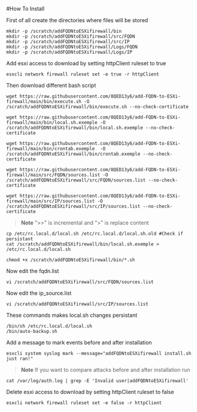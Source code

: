 #How To Install


First of all create the directories where files will be stored
```
mkdir -p /scratch/addFQDNtoESXifirewall/bin
mkdir -p /scratch/addFQDNtoESXifirewall/src/FQDN
mkdir -p /scratch/addFQDNtoESXifirewall/src/IP
mkdir -p /scratch/addFQDNtoESXifirewall/Logs/FQDN
mkdir -p /scratch/addFQDNtoESXifirewall/Logs/IP
```
Add esxi access to download by setting httpClient ruleset to true
```
esxcli network firewall ruleset set -e true -r httpClient
```
Then download different bash script
```
wget https://raw.githubusercontent.com/8QED13y6/add-FQDN-to-ESXi-firewall/main/bin/execute.sh -O /scratch/addFQDNtoESXifirewall/bin/execute.sh --no-check-certificate

wget https://raw.githubusercontent.com/8QED13y6/add-FQDN-to-ESXi-firewall/main/bin/local.sh.exemple -O /scratch/addFQDNtoESXifirewall/bin/local.sh.exemple --no-check-certificate

wget https://raw.githubusercontent.com/8QED13y6/add-FQDN-to-ESXi-firewall/main/bin/crontab.exemple  -O /scratch/addFQDNtoESXifirewall/bin/crontab.exemple --no-check-certificate

wget https://raw.githubusercontent.com/8QED13y6/add-FQDN-to-ESXi-firewall/main/src/FQDN/sources.list -O /scratch/addFQDNtoESXifirewall/src/FQDN/sources.list --no-check-certificate

wget https://raw.githubusercontent.com/8QED13y6/add-FQDN-to-ESXi-firewall/main/src/IP/sources.list -O /scratch/addFQDNtoESXifirewall/src/IP/sources.list --no-check-certificate

```
> **Note**
> ">>" is incremental and ">" is replace content
```
cp /etc/rc.local.d/local.sh /etc/rc.local.d/local.sh.old #Check if persistant 
cat /scratch/addFQDNtoESXifirewall/bin/local.sh.exemple > /etc/rc.local.d/local.sh
```
```
chmod +x /scratch/addFQDNtoESXifirewall/bin/*.sh
```
Now edit the fqdn.list
```
vi /scratch/addFQDNtoESXifirewall/src/FQDN/sources.list
```
Now edit the ip_source.list
```
vi /scratch/addFQDNtoESXifirewall/src/IP/sources.list
```

These commands makes local.sh changes persistant
```
/bin/sh /etc/rc.local.d/local.sh
/bin/auto-backup.sh 
```
Add a message to mark events before and after installation
```
esxcli system syslog mark --message="addFQDNtoESXifirewall install.sh just ran!" 
```
> **Note**
If you want to compare attacks before and after installation run 
```
cat /var/log/auth.log | grep -E 'Invalid user|addFQDNtoESXifirewall'
```

Delete esxi access to download by setting httpClient ruleset to false
```
esxcli network firewall ruleset set -e false -r httpClient
```
